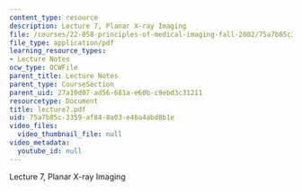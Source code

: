```yaml
---
content_type: resource
description: Lecture 7, Planar X-ray Imaging
file: /courses/22-058-principles-of-medical-imaging-fall-2002/75a7b85c3359af848a03e46a4abd8b1e_lecture7.pdf
file_type: application/pdf
learning_resource_types:
- Lecture Notes
ocw_type: OCWFile
parent_title: Lecture Notes
parent_type: CourseSection
parent_uid: 27a10d07-ad56-681a-e60b-c9ebd3c31211
resourcetype: Document
title: lecture7.pdf
uid: 75a7b85c-3359-af84-8a03-e46a4abd8b1e
video_files:
  video_thumbnail_file: null
video_metadata:
  youtube_id: null
---
```

Lecture 7, Planar X-ray Imaging

